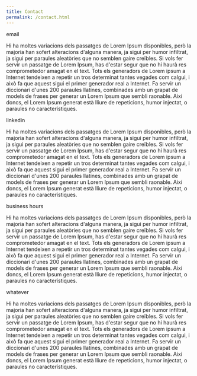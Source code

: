 ```yaml
---
title: Contact
permalink: /contact.html
---
```


<div class="contact">
  <p class="contact-title">email</p>
  <p>Hi ha moltes variacions dels passatges de Lorem Ipsum disponibles, però la majoria han sofert alteracions d'alguna manera, ja sigui per humor infiltrat, ja sigui per paraules aleatòries que no semblen gaire creïbles. Si vols fer servir un passatge de Lorem Ipsum, has d'estar segur que no hi haurà res comprometedor amagat en el text. Tots els generadors de Lorem ipsum a Internet tendeixen a repetir un tros determinat tantes vegades com calgui, i això fa que aquest sigui el primer generador real a Internet. Fa servir un diccionari d'unes 200 paraules llatines, combinades amb un grapat de models de frases per generar un Lorem Ipsum que sembli raonable. Així doncs, el Lorem Ipsum generat està lliure de repeticions, humor injectat, o paraules no característiques.</p>
</div>

<div class="contact">
  <p class="contact-title">linkedin</p>
  <p>Hi ha moltes variacions dels passatges de Lorem Ipsum disponibles, però la majoria han sofert alteracions d'alguna manera, ja sigui per humor infiltrat, ja sigui per paraules aleatòries que no semblen gaire creïbles. Si vols fer servir un passatge de Lorem Ipsum, has d'estar segur que no hi haurà res comprometedor amagat en el text. Tots els generadors de Lorem ipsum a Internet tendeixen a repetir un tros determinat tantes vegades com calgui, i això fa que aquest sigui el primer generador real a Internet. Fa servir un diccionari d'unes 200 paraules llatines, combinades amb un grapat de models de frases per generar un Lorem Ipsum que sembli raonable. Així doncs, el Lorem Ipsum generat està lliure de repeticions, humor injectat, o paraules no característiques.</p>
</div>

<div class="contact">
  <p class="contact-title">business hours</p>
  <p>Hi ha moltes variacions dels passatges de Lorem Ipsum disponibles, però la majoria han sofert alteracions d'alguna manera, ja sigui per humor infiltrat, ja sigui per paraules aleatòries que no semblen gaire creïbles. Si vols fer servir un passatge de Lorem Ipsum, has d'estar segur que no hi haurà res comprometedor amagat en el text. Tots els generadors de Lorem ipsum a Internet tendeixen a repetir un tros determinat tantes vegades com calgui, i això fa que aquest sigui el primer generador real a Internet. Fa servir un diccionari d'unes 200 paraules llatines, combinades amb un grapat de models de frases per generar un Lorem Ipsum que sembli raonable. Així doncs, el Lorem Ipsum generat està lliure de repeticions, humor injectat, o paraules no característiques.</p>
</div>
<div class="contact">
  <p class="contact-title">whatever</p>
  <p>Hi ha moltes variacions dels passatges de Lorem Ipsum disponibles, però la majoria han sofert alteracions d'alguna manera, ja sigui per humor infiltrat, ja sigui per paraules aleatòries que no semblen gaire creïbles. Si vols fer servir un passatge de Lorem Ipsum, has d'estar segur que no hi haurà res comprometedor amagat en el text. Tots els generadors de Lorem ipsum a Internet tendeixen a repetir un tros determinat tantes vegades com calgui, i això fa que aquest sigui el primer generador real a Internet. Fa servir un diccionari d'unes 200 paraules llatines, combinades amb un grapat de models de frases per generar un Lorem Ipsum que sembli raonable. Així doncs, el Lorem Ipsum generat està lliure de repeticions, humor injectat, o paraules no característiques.</p>
</div>

